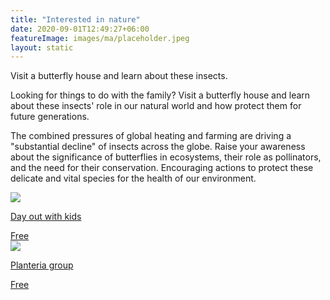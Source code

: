 ```yaml
---
title: "Interested in nature"
date: 2020-09-01T12:49:27+06:00
featureImage: images/ma/placeholder.jpeg
layout: static
---
```


Visit a butterfly house and learn about these insects.

Looking for things to do with the family? Visit a butterfly house and learn about these insects' role in our natural world and how protect them for future generations.

The combined pressures of global heating and farming are driving a "substantial decline" of insects across the globe. Raise your awareness about the significance of butterflies in ecosystems, their role as pollinators, and the need for their conservation. Encouraging actions to protect these delicate and vital species for the health of our environment.

<a class="ma-link" href="https://www.dayoutwiththekids.co.uk/hub/things-to-do/butterfly-houses-near-me"><div class="ma-card"><div class="ma-icon"><img src ="/images/icon-check.png"/></div><div class="ma-name"><p>Day out with kids</p></div><div class="ma-paid-text"><span>Free</span></div></div></a><a class="ma-link" href="https://www.planteriagroup.com/blog/celebrating-butterfly-awareness-day/"><div class="ma-card"><div class="ma-icon"><img src ="/images/icon-check.png"/></div><div class="ma-name"><p>Planteria group</p></div><div class="ma-paid-text"><span>Free</span></div></div></a>  

<br/><br/>






